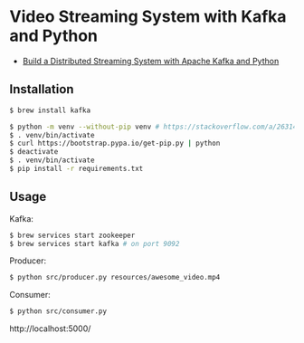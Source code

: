 Video Streaming System with Kafka and Python
===

- [Build a Distributed Streaming System with Apache Kafka and Python](https://scotch.io/tutorials/build-a-distributed-streaming-system-with-apache-kafka-and-python)

## Installation

```sh
$ brew install kafka
```

```sh
$ python -m venv --without-pip venv # https://stackoverflow.com/a/26314477
$ . venv/bin/activate
$ curl https://bootstrap.pypa.io/get-pip.py | python
$ deactivate
$ . venv/bin/activate
$ pip install -r requirements.txt
```

## Usage

Kafka:

```sh
$ brew services start zookeeper
$ brew services start kafka # on port 9092
```

Producer:

```sh
$ python src/producer.py resources/awesome_video.mp4
```

Consumer:

```sh
$ python src/consumer.py
```

http://localhost:5000/